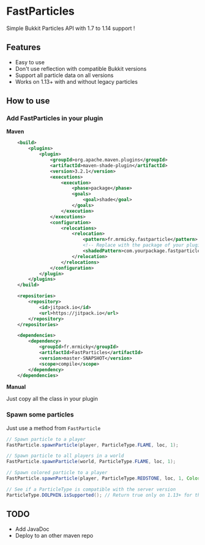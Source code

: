 # FastParticles
Simple Bukkit Particles API with 1.7 to 1.14 support !

## Features

* Easy to use
* Don't use reflection with compatible Bukkit versions
* Support all particle data on all versions
* Works on 1.13+ with and without legacy particles

## How to use

### Add FastParticles in your plugin
**Maven**
```xml
    <build>
        <plugins>
            <plugin>
                <groupId>org.apache.maven.plugins</groupId>
                <artifactId>maven-shade-plugin</artifactId>
                <version>3.2.1</version>
                <executions>
                    <execution>
                        <phase>package</phase>
                        <goals>
                            <goal>shade</goal>
                        </goals>
                    </execution>
                </executions>
                <configuration>
                    <relocations>
                        <relocation>
                            <pattern>fr.mrmicky.fastparticle</pattern>
                            <!-- Replace with the package of your plugin ! -->
                            <shadedPattern>com.yourpackage.fastparticles</shadedPattern>
                        </relocation>
                    </relocations>
                </configuration>
            </plugin>
        </plugins>
    </build>
```
```xml
    <repositories>
        <repository>
            <id>jitpack.io</id>
            <url>https://jitpack.io</url>
        </repository>
    </repositories>
```
```xml
    <dependencies>
        <dependency>
            <groupId>fr.mrmicky</groupId>
            <artifactId>FastParticles</artifactId>
            <version>master-SNAPSHOT</version>
            <scope>compile</scope>
        </dependency>
    </dependencies>
```

**Manual**

Just copy all the class in your plugin

### Spawn some particles
Just use a method from `FastParticle`

```java
// Spawn particle to a player
FastParticle.spawnParticle(player, ParticleType.FLAME, loc, 1);

// Spawn particle to all players in a world
FastParticle.spawnParticle(world, ParticleType.FLAME, loc, 1);

// Spawn colored particle to a player
FastParticle.spawnParticle(player, ParticleType.REDSTONE, loc, 1, Color.GREEN);

// See if a ParticleType is compatible with the server version
ParticleType.DOLPHIN.isSupported(); // Return true only on 1.13+ for this ParticleType
```

## TODO
* Add JavaDoc
* Deploy to an other maven repo
